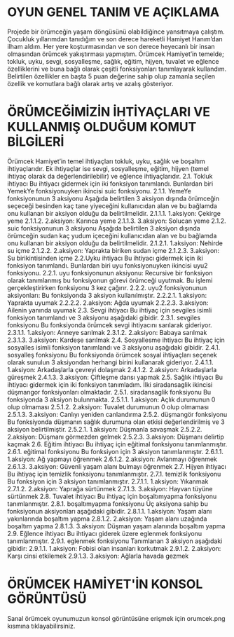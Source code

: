 # OYUN GENEL TANIM VE AÇIKLAMA
Projede bir örümceğin yaşam döngüsünü olabildiğince yansıtmaya çalıştım. Çocukluk yıllarımdan tanıdığım ve son derece hareketli Hamiyet Hanım’dan ilham aldım. Her yere 
koşturmasından ve son derece heyecanlı bir insan olmasından örümcek yakıştırması yapmıştım. Örümcek Hamiyet’in temelde; tokluk, uyku, sevgi, sosyalleşme, sağlık, eğitim, 
hijyen, tuvalet ve eğlence özelliklerini ve buna bağlı olarak çeşitli fonksiyonları tanımlayarak kullandım. Belirtilen özellikler en başta 5 puan değerine sahip olup zamanla 
seçilen özellik ve komutlara bağlı olarak artış ve azalış gösteriyor.
# ÖRÜMCEĞİMİZİN İHTİYAÇLARI VE KULLANMIŞ OLDUĞUM KOMUT BİLGİLERİ
Örümcek Hamiyet’in temel ihtiyaçları tokluk, uyku, sağlık ve boşaltım ihtiyaçlarıdır. Ek 
ihtiyaçlar ise sevgi, sosyalleşme, eğitim, hijyen (temel ihtiyaç olarak da değerlendirilebilir) ve 
eğlence ihtiyaçlarıdır.
2.1. Tokluk ihtiyacı
Bu ihtiyacı gidermek için iki fonksiyon tanımlandı. Bunlardan biri YemekYe fonksiyonuyken 
ikincisi suic fonksiyonu.
2.1.1. YemeYe fonksiyonunun 3 aksiyonu 
Aşağıda belirtilen 3 aksiyon dışında örümceğin seçeceği besinden kaç tane yiyeceğini 
kullanıcıdan alan ve bu bağlamda onu kullanan bir aksiyon olduğu da belirtilmelidir.
2.1.1.1. 1.aksiyon: Çekirge yeme
2.1.1.2. 2.aksiyon: Karınca yeme
2.1.1.3. 3.aksiyon: Solucan yeme
2.1.2. suic fonksiyonunun 3 aksiyonu
Aşağıda belirtilen 3 aksiyon dışında örümceğin sudan kaç yudum içeceğini kullanıcıdan alan 
ve bu bağlamda onu kullanan bir aksiyon olduğu da belirtilmelidir.
2.1.2.1. 1.aksiyon: Nehirde su içme
2.1.2.2. 2.aksiyon: Yaprakta biriken sudan içme
2.1.2.3. 3.aksiyon: Su birikintisinden içme
2.2.Uyku ihtiyacı
Bu ihtiyacı gidermek için iki fonksiyon tanımlandı. Bunlardan biri uyu fonksiyonuyken ikincisi 
uyu2 fonksiyonu.
2.2.1. uyu fonksiyonunun aksiyonu:
Recursive bir fonksiyon olarak tanımlanmış bu fonksiyonun görevi örümceği uyutmak. Bu 
işlemi gerçekleştirirken fonksiyonu 3 kez çağırır. 
2.2.2. uyu2 fonksiyonunun aksiyonları:
Bu fonksiyonda 3 aksiyon kullanılmıştır.
2.2.2.1. 1.aksiyon: Yaprakta uyumak
2.2.2.2. 2.aksiyon: Ağda uyumak
2.2.2.3. 3.aksiyon: Ailenin yanında uyumak
2.3. Sevgi ihtiyacı
Bu ihtiyaç için sevgiles isimli fonksiyon tanımlandı ve 3 aksiyonu aşağıdaki gibidir.
2.3.1. sevgiles fonksiyonu
Bu fonksiyonda örümcek sevgi ihtiyacını sarılarak gideriyor.
2.3.1.1. 1.aksiyon: Anneye sarılmak
2.3.1.2. 2.aksiyon: Babaya sarılmak
2.3.1.3. 3.aksiyon: Kardeşe sarılmak
2.4. Sosyallesme ihtiyacı
Bu ihtiyaç için sosyalles isimli fonksiyon tanımlandı ve 3 aksiyonu aşağıdaki gibidir.
2.4.1. sosyalleş fonksiyonu
Bu fonksiyonda örümcek sosyal ihtiyaçları seçenek olarak sunulun 3 aksiyondan herhangi 
birini kullanarak gideriyor.
2.4.1.1. 1.aksiyon: Arkadaşlarla çevreyi dolaşmak
2.4.1.2. 2.aksiyon: Arkadaşlarla güreşmek
2.4.1.3. 3.aksiyon: Çiftleşme dansı yapmak
2.5. Sağlık ihtiyacı
Bu ihtiyacı gidermek için iki fonksiyon tanımladım. İlki siradansaglik ikincisi düşmangor 
fonksiyonları olmaktadır.
2.5.1. siradansaglik fonksiyonu
Bu fonksiyonda 3 aksiyon bulunmakta.
2.5.1.1. 1.aksiyon: Açlık durumunun 0 olup olmaması
2.5.1.2. 2.aksiyon: Tuvalet durumunun 0 olup olmaması
2.5.1.3. 3.aksiyon: Canlıyı yeniden canlandırma
2.5.2. düşmangör fonksiyonu
Bu fonksiyonda düşmanın sağlık durumuna olan etkisi değerlendirilmiş ve 3 aksiyon 
belirtilmiştir.
2.5.2.1. 1.aksiyon: Düşmanla savaşmak
2.5.2.2. 2.aksiyon: Düşmanı görmezden gelmek
2.5.2.3. 3.aksiyon: Düşmanı delirtip kaçmak 
2.6. Eğitim ihtiyacı
Bu ihtiyaç için eğitimal fonksiyonu tanımlanmıştır.
2.6.1. eğitimal fonksiyonu
Bu fonksiyon için 3 aksiyon tanımlanmıştır.
2.6.1.1. 1.aksiyon: Ağ yapmayı öğrenmek
2.6.1.2. 2.aksiyon: Avlanmayı öğrenmek
2.6.1.3. 3.aksiyon: Güvenli yaşam alanı bulmayı öğrenmek
2.7. Hijyen ihtiyacı
Bu ihtiyaç için temizlik fonksiyonu tanımlanmıştır.
2.7.1. temizlik fonksiyonu
Bu fonksiyon için 3 aksiyon tanımlanmıştır.
2.7.1.1. 1.aksiyon: Yıkanmak
2.7.1.2. 2.aksiyon: Yaprağa sürtünmek 
2.7.1.3. 3.aksiyon: Hayvan tüyüne sürtünmek
2.8. Tuvalet ihtiyacı
Bu ihtiyaç için boşaltımyapma fonksiyonu tanımlanmıştır.
2.8.1. boşaltımyapma fonksiyonu
Üç aksiyona sahip bu fonksiyonun aksiyonları aşağıdaki gibidir.
2.8.1.1. 1.aksiyon: Yaşam alanı yakınlarında boşaltım yapma
2.8.1.2. 2.aksiyon: Yaşam alanı uzağında boşaltım yapma
2.8.1.3. 3.aksiyon: Düşman yaşam alanında boşaltım yapma
2.9. Eğlence ihtiyacı
Bu ihtiyacı giderek üzere eglenmek fonksiyonu tanımlanmıştır.
2.9.1. eglenmek fonksiyonu
Tanımlanan 3 aksiyon aşağıdaki gibidir:
2.9.1.1. 1.aksiyon: Fobisi olan insanları korkutmak
2.9.1.2. 2.aksiyon: Karşı cinsi etkilemek
2.9.1.3. 3.aksiyon: Ağlarla havada gezmek
# ÖRÜMCEK HAMİYET'İN KONSOL GÖRÜNTÜSÜ
Sanal örümcek oyunumuzun konsol görüntüsüne erişmek için orumcek.png kısmına tıklayabilirsiniz.
